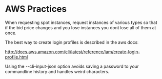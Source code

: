 # AWS Practices

When requesting spot instances, request instances of various types so that if the bid price changes and you lose instances you dont lose all of them at once.


The best way to create login profiles is described in the aws docs:

http://docs.aws.amazon.com/cli/latest/reference/iam/create-login-profile.html

Using the --cli-input-json option avoids saving a password to your commandline history and handles weird characters.
